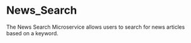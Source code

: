 # News_Search
 The News Search Microservice allows users to search for news articles based on a keyword.
